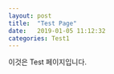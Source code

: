 ```yaml
---
layout: post
title:  "Test Page"
date:   2019-01-05 11:12:32
categories: Test1
---
```



이것은 Test 페이지입니다.